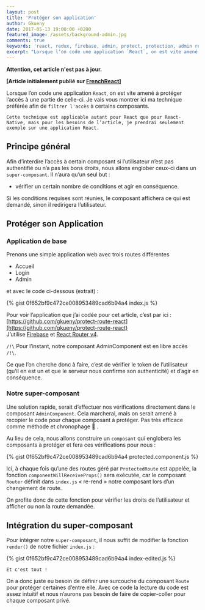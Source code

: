 ```yaml
---
layout: post
title: 'Protéger son application'
author: Gkueny
date: 2017-05-13 19:00:00 +0200
featured_image: /assets/background-admin.jpg
comments: true
keywords: 'react, redux, firebase, admin, protect, protection, admin react, react admin'
excerpt: "Lorsque l’on code une application `React`, on est vite amené à protéger l’accès à une partie de celle-ci. Je vais vous montrer ici ma technique préférée afin de `filtrer l'accès` à certains composants."
---
```


**Attention, cet article n'est pas à jour.**

<b>[Article initialement publié sur [FrenchReact](http://frenchreact.fr/proteger-son-application/)]</b>

Lorsque l’on code une application `React`, on est vite amené à protéger l’accès à une partie de celle-ci. Je vais vous montrer ici ma technique préférée afin de `filtrer l'accès` à certains composants.

```
Cette technique est applicable autant pour React que pour React-Native, mais pour les besoins de l’article, je prendrai seulement exemple sur une application React.
```

<div id="toc"></div>

## Principe général

Afin d’interdire l’accès à certain composant si l’utilisateur n’est pas authentifié ou n’a pas les bons droits, nous allons englober ceux-ci dans un `super-composant`. Il n’aura qu’un seul but :

- vérifier un certain nombre de conditions et agir en conséquence.

Si les conditions requises sont réunies, le composant affichera ce qui est demandé, sinon il redirigera l’utilisateur.

## Protéger son Application

### Application de base

Prenons une simple application web avec trois routes différentes

- Accueil
- Login
- Admin

et avec le code ci-dessous (extrait) :

{% gist 0f652bf9c472ce008953489cad6b94a4 index.js %}

Pour voir l’application que j’ai codée pour cet article, c’est par ici : [https://github.com/gkueny/protect-route-react](https://github.com/gkueny/protect-route-react) <br/>
J’utilise [Firebase](http://frenchreact.fr/utiliser-firebase-avec-react/) et [React Router v4](https://reacttraining.com/react-router/web/guides/quick-start).

`/!\` Pour l’instant, notre composant AdminComponent est en libre accès `/!\`.

Ce que l’on cherche donc à faire, c’est de vérifier le token de l’utilisateur (qu’il en est un et que le serveur nous confirme son authenticité) et d’agir en conséquence.

### Notre super-composant

Une solution rapide, serait d’effectuer nos vérifications directement dans le composant `AdminComponent`. Cela marcherai, mais on serait amené à recopier le code pour chaque composant à protéger. Pas très efficace comme méthode et chronophage 🙁 .

Au lieu de cela, nous allons construire un `composant` qui englobera les composants à protéger et fera ces vérifications pour nous :

{% gist 0f652bf9c472ce008953489cad6b94a4 protected.component.js %}

Ici, à chaque fois qu’une des routes géré par `ProtectedRoute` est appelée, la fonction `componentWillReceiveProps()` sera exécutée, car le composant `Router` définit dans `index.js` « re-rend » notre composant lors d’un changement de route.

On profite donc de cette fonction pour vérifier les droits de l’utilisateur et afficher ou non la route demandée.

## Intégration du super-composant

Pour intégrer notre `super-composant`, il nous suffit de modifier la fonction `render()` de notre fichier `index.js` :

{% gist 0f652bf9c472ce008953489cad6b94a4 index-edited.js %}

    Et c'est tout !

On a donc juste eu besoin de définir une surcouche du composant `Route` pour protéger certaines d’entre elle. Avec ce code la lecture du code est assez intuitif et nous n’aurons pas besoin de faire de copier-coller pour chaque composant privé.

